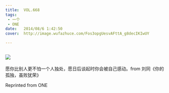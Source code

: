 ```yaml
---
title:	VOL.668
tags:
 - 一个
 - ONE
date:	2014/08/6 1:42:50
cover:	http://image.wufazhuce.com/Fos3opgUesvAFttA_g8decIKIwUY

---
```

![](http://image.wufazhuce.com/Fos3opgUesvAFttA_g8decIKIwUY)
---

愿你比别人更不怕一个人独处，愿日后谈起时你会被自己感动。from 刘同《你的孤独，虽败犹荣》
 
Reprinted from ONE
